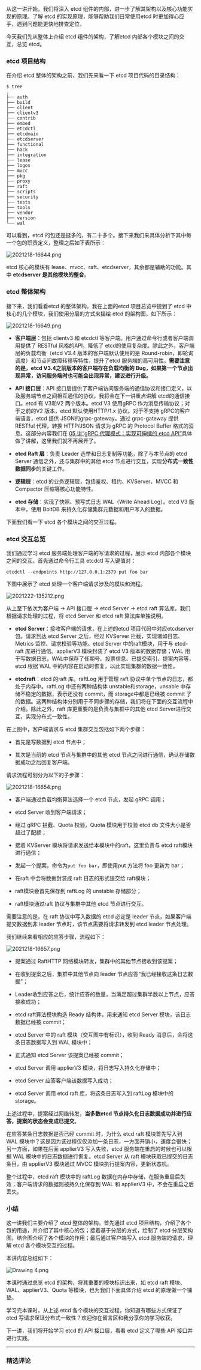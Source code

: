 <p data-nodeid="21331" class="">从这一讲开始，我们将深入 etcd 组件的内部，进一步了解其架构以及核心功能实现的原理。了解 etcd 的实现原理，能够帮助我们日常使用etcd 时更加得心应手，遇到问题能更快地排查定位。</p>
<p data-nodeid="21332">今天我们先从整体上介绍 etcd 组件的架构，了解etcd 内部各个模块之间的交互，总览 etcd。</p>
<h3 data-nodeid="21333">etcd 项目结构</h3>
<p data-nodeid="21334">在介绍 etcd 整体的架构之前，我们先来看一下 etcd 项目代码的目录结构：</p>
<pre class="lang-java" data-nodeid="21335"><code data-language="java">$ tree
.
├── auth
├── build
├── client
├── clientv3
├── contrib
├── embed
├── etcdctl
├── etcdmain
├── etcdserver
├── functional
├── hack
├── integration
├── lease
├── logos
├── mvcc
├── pkg
├── proxy
├── raft
├── scripts
├── security
├── tests
├── tools
├── vendor
├── version
└── wal
</code></pre>
<p data-nodeid="21336">可以看到，etcd 的包还是挺多的，有二十多个。接下来我们来具体分析下其中每一个包的职责定义，整理之后如下表所示：</p>
<p data-nodeid="21337"><img src="https://s0.lgstatic.com/i/image6/M00/04/BD/CioPOWAuMueATk02AAE0xMg7j9w742.png" alt="2021218-16644.png" data-nodeid="21429"></p>
<p data-nodeid="21338">etcd 核心的模块有 lease、mvcc、raft、etcdserver，其余都是辅助的功能。其中 <strong data-nodeid="21435">etcdserver 是其他模块的整合</strong>。</p>
<h3 data-nodeid="21339">etcd 整体架构</h3>
<p data-nodeid="21340">接下来，我们看看etcd 的整体架构。我在上面的etcd 项目总览中提到了 etcd 中核心的几个模块，我们使用分层的方式来描绘 etcd 的架构图，如下所示：</p>
<p data-nodeid="21341"><img src="https://s0.lgstatic.com/i/image6/M00/04/C0/Cgp9HWAuMvWARHxgAACMKTNJgfw845.png" alt="2021218-16649.png" data-nodeid="21440"></p>
<ul data-nodeid="21342">
<li data-nodeid="21343">
<p data-nodeid="21344"><strong data-nodeid="21448">客户端层</strong>：包括 clientv3 和 etcdctl 等客户端。用户通过命令行或者客户端调用提供了 RESTful 风格的API，降低了 etcd的使用复杂度。除此之外，客户端层的负载均衡（etcd V3.4 版本的客户端默认使用的是 Round-robin，即轮询调度）和节点间故障转移等特性，提升了etcd 服务端的高可用性。<strong data-nodeid="21449">需要注意的是，etcd V3.4之前版本的客户端存在负载均衡的 Bug，如果第一个节点出现异常，访问服务端时也可能会出现异常，建议进行升级。</strong></p>
</li>
<li data-nodeid="21345">
<p data-nodeid="21346"><strong data-nodeid="21458">API 接口层</strong>：API 接口层提供了客户端访问服务端的通信协议和接口定义，以及服务端节点之间相互通信的协议，我将会在下一讲重点讲解 etcd的通信接口。etcd 有 V3和V2 两个版本。etcd V3 使用gRPC 作为消息传输协议；对于之前的V2 版本，etcd 默认使用HTTP/1.x 协议。对于不支持 gRPC的客户端语言，etcd 提供 JSON的grpc-gateway。通过 grpc-gateway 提供 RESTful 代理，转换 HTTP/JSON 请求为 gRPC 的 Protocol Buffer 格式的消息。这部分内容我们在 <a href="https://kaiwu.lagou.com/course/courseInfo.htm?courseId=613&amp;sid=20-h5Url-0#/detail/pc?id=6399" data-nodeid="21456">05 讲“gRPC 代理模式：实现可伸缩的 etcd API”</a>具体做了讲解，这里我们就不再展开了。</p>
</li>
<li data-nodeid="21347">
<p data-nodeid="21348"><strong data-nodeid="21467">etcd Raft 层</strong>：负责 Leader 选举和日志复制等功能，除了与本节点的 etcd Server 通信之外，还与集群中的其他 etcd 节点进行交互，实现<strong data-nodeid="21468">分布式一致性数据同步</strong>的关键工作。</p>
</li>
<li data-nodeid="21349">
<p data-nodeid="21350"><strong data-nodeid="21473">逻辑层</strong>：etcd 的业务逻辑层，包括鉴权、租约、KVServer、MVCC 和 Compactor 压缩等核心功能特性。</p>
</li>
<li data-nodeid="21351">
<p data-nodeid="21352"><strong data-nodeid="21478">etcd 存储</strong>：实现了快照、预写式日志 WAL（Write Ahead Log）。etcd V3 版本中，使用 BoltDB 来持久化存储集群元数据和用户写入的数据。</p>
</li>
</ul>
<p data-nodeid="21353">下面我们看一下 etcd 各个模块之间的交互过程。</p>
<h3 data-nodeid="21354">etcd 交互总览</h3>
<p data-nodeid="21355">我们通过学习 etcd 服务端处理客户端的写请求的过程，展示 etcd 内部各个模块之间的交互。首先通过命令行工具 etcdctl 写入键值对：</p>
<pre class="lang-java" data-nodeid="21356"><code data-language="java">etcdctl --endpoints http:<span class="hljs-comment">//127.0.0.1:2379 put foo bar</span>
</code></pre>
<p data-nodeid="21357">下图中展示了 etcd 处理一个客户端请求涉及的模块和流程。</p>
<p data-nodeid="21545" class="te-preview-highlight"><img src="https://s0.lgstatic.com/i/image6/M00/07/3C/Cgp9HWAzS5qAINI_AAE7hCmxS4Q375.png" alt="2021222-135212.png" data-nodeid="21548"></p>

<p data-nodeid="21359">从上至下依次为客户端 → API 接口层 → etcd Server → etcd raft 算法库。我们根据请求处理的过程，将 etcd Server 和 etcd raft 算法库单独说明。</p>
<ul data-nodeid="21360">
<li data-nodeid="21361">
<p data-nodeid="21362"><strong data-nodeid="21491">etcd Server</strong>：接收客户端的请求，在上述的etcd 项目代码中对应etcdserver 包。请求到达 etcd Server 之后，经过 KVServer 拦截，实现诸如日志、Metrics 监控、请求校验等功能。etcd Server 中的raft模块，用于与 etcd-raft 库进行通信。applierV3 模块封装了 etcd V3 版本的数据存储；WAL 用于写数据日志，WAL中保存了任期号、投票信息、已提交索引、提案内容等，etcd 根据 WAL 中的内容在启动时恢复，以此实现集群的数据一致性。</p>
</li>
<li data-nodeid="21363">
<p data-nodeid="21364"><strong data-nodeid="21496">etcdraft</strong>：etcd 的raft 库。raftLog 用于管理 raft 协议中单个节点的日志，都处于内存中。raftLog 中还有两种结构体 unstable和storage，unsable 中存储不稳定的数据，表示还没有 commit，而 storage中都是已经被 commit 了的数据。这两种结构体分别用于不同步骤的存储，我们将在下面的交互流程中介绍。除此之外，raft 库更重要的是负责与集群中的其他 etcd Server进行交互，实现分布式一致性。</p>
</li>
</ul>
<p data-nodeid="21365">在上图中，客户端请求与 etcd 集群交互包括如下两个步骤：</p>
<ul data-nodeid="21366">
<li data-nodeid="21367">
<p data-nodeid="21368">首先是写数据到 etcd 节点中；</p>
</li>
<li data-nodeid="21369">
<p data-nodeid="21370">其次是当前的 etcd 节点与集群中的其他 etcd 节点之间进行通信，确认存储数据成功之后回复客户端。</p>
</li>
</ul>
<p data-nodeid="21371">请求流程可划分为以下的子步骤：</p>
<p data-nodeid="21372"><img src="https://s0.lgstatic.com/i/image6/M01/04/BD/CioPOWAuMxqAE23xAAG11qxl4bc031.png" alt="2021218-16654.png" data-nodeid="21503"></p>
<ul data-nodeid="21373">
<li data-nodeid="21374">
<p data-nodeid="21375">客户端通过负载均衡算法选择一个 etcd 节点，发起 gRPC 调用；</p>
</li>
<li data-nodeid="21376">
<p data-nodeid="21377">etcd Server 收到客户端请求；</p>
</li>
<li data-nodeid="21378">
<p data-nodeid="21379">经过 gRPC 拦截、Quota 校验，Quota 模块用于校验 etcd db 文件大小是否超过了配额；</p>
</li>
<li data-nodeid="21380">
<p data-nodeid="21381">接着 KVServer 模块将请求发送给本模块中的raft，这里负责与 etcd raft模块进行通信；</p>
</li>
<li data-nodeid="21382">
<p data-nodeid="21383">发起一个提案，命令为<code data-backticks="1" data-nodeid="21509">put foo bar</code>，即使用put 方法将 foo 更新为 bar；</p>
</li>
<li data-nodeid="21384">
<p data-nodeid="21385">在raft 中会将数据封装成 raft 日志的形式提交给 raft模块；</p>
</li>
<li data-nodeid="21386">
<p data-nodeid="21387">raft模块会首先保存到 raftLog 的 unstable 存储部分；</p>
</li>
<li data-nodeid="21388">
<p data-nodeid="21389">raft模块通过raft 协议与集群中其他 etcd 节点进行交互。</p>
</li>
</ul>
<p data-nodeid="21390">需要注意的是，在 raft 协议中写入数据的 etcd 必定是 leader 节点，如果客户端提交数据到非 leader 节点时，该节点需要将请求转发到 etcd leader 节点处理。</p>
<p data-nodeid="21391">我们继续来看相应的应答步骤，流程如下：</p>
<p data-nodeid="21392"><img src="https://s0.lgstatic.com/i/image6/M01/04/BD/CioPOWAuMyOAayYSAAIQ_bDBEtQ032.png" alt="2021218-16657.png" data-nodeid="21518"></p>
<ul data-nodeid="21393">
<li data-nodeid="21394">
<p data-nodeid="21395">提案通过 RaftHTTP 网络模块转发，集群中的其他节点接收到该提案；</p>
</li>
<li data-nodeid="21396">
<p data-nodeid="21397">在收到提案之后，集群中其他节点向 leader 节点应答“我已经接收这条日志数据”；</p>
</li>
<li data-nodeid="21398">
<p data-nodeid="21399">Leader收到应答之后，统计应答的数量，当满足超过集群半数以上节点，应答接收成功；</p>
</li>
<li data-nodeid="21400">
<p data-nodeid="21401">etcd raft算法模块构造 Ready 结构体，用来通知 etcd Server 模块，该日志数据已经被 commit；</p>
</li>
<li data-nodeid="21402">
<p data-nodeid="21403">etcd Server 中的 raft 模块（交互图中有标识），收到 Ready 消息后，会将这条日志数据写入到 WAL 模块中；</p>
</li>
<li data-nodeid="21404">
<p data-nodeid="21405">正式通知 etcd Server 该提案已经被 commit；</p>
</li>
<li data-nodeid="21406">
<p data-nodeid="21407">etcd Server 调用 applierV3 模块，将日志写入持久化存储中；</p>
</li>
<li data-nodeid="21408">
<p data-nodeid="21409">etcd Server 应答客户端该数据写入成功；</p>
</li>
<li data-nodeid="21410">
<p data-nodeid="21411">etcd Server 调用 etcd raft 库，将这条日志写入到 raftLog 模块中的 storage。</p>
</li>
</ul>
<p data-nodeid="21412">上述过程中，提案经过网络转发，<strong data-nodeid="21533">当多数etcd 节点持久化日志数据成功并进行应答，提案的状态会变成已提交</strong>。</p>
<p data-nodeid="21413">在应答某条日志数据是否已经 commit 时，为什么 etcd raft 模块首先写入到 WAL 模块中？这是因为该过程仅仅添加一条日志，一方面开销小，速度会很快；另一方面，如果在后面 applierV3 写入失败，etcd 服务端在重启的时候也可以根据 WAL 模块中的日志数据进行恢复。etcd Server 从 raft 模块获取已提交的日志条目，由 applierV3 模块通过 MVCC 模块执行提案内容，更新状态机。</p>
<p data-nodeid="21414">整个过程中，etcd raft 模块中的 raftLog 数据在内存中存储，在服务重启后失效；客户端请求的数据则被持久化保存到 WAL 和 applierV3 中，不会在重启之后丢失。</p>
<h3 data-nodeid="21415">小结</h3>
<p data-nodeid="21416">这一讲我们主要介绍了 etcd 整体的架构。首先通过 etcd 项目结构，介绍了各个包的用途，并介绍了其中核心的包；接着基于分层的方式，绘制了 etcd 分层架构图，结合图介绍了各个模块的作用；最后通过客户端写入 etcd 服务端的请求，理解 etcd 各个模块交互的过程。</p>
<p data-nodeid="21417">本讲内容总结如下：</p>
<p data-nodeid="21418"><img src="https://s0.lgstatic.com/i/image6/M01/04/C0/Cgp9HWAuM0GALYYpAAE6O5BEmoM273.png" alt="Drawing 4.png" data-nodeid="21541"></p>
<p data-nodeid="21419">本课时通过总览 etcd 的架构，将其重要的模块标识出来，如 etcd raft 模块、WAL、applierV3、Quota 等模块，也为我们下面具体介绍 etcd 的原理做一个铺垫。</p>
<p data-nodeid="21420">学习完本课时，从上述 etcd 各个模块的交互过程，你知道有哪些方式保证了 etcd 写请求保证分布式一致性？欢迎你在留言区和我分享你的学习收获。</p>
<p data-nodeid="21421" class="">下一讲，我们将开始学习 etcd 的 API 接口层，看看 etcd 定义了哪些 API 接口并进行实践。</p>

---

### 精选评论


